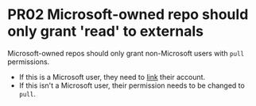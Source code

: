 # PR02 Microsoft-owned repo should only grant 'read' to externals

Microsoft-owned repos should only grant non-Microsoft users with `pull`
permissions.

* If this is a Microsoft user, they need to [link](https://docs.opensource.microsoft.com/tools/github/accounts/linking.html) their account.
* If this isn't a Microsoft user, their permission needs to be changed to `pull`.
